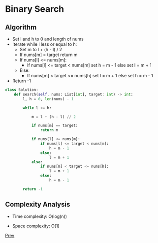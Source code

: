# Binary Search

## Algorithm

* Set l and h to 0 and length of nums
* Iterate while l less or equal to h:
    * Set m to l + (h - l) / 2
    * If nums[m] = target return m
    * If nums[l] <= nums[m]:
        * If nums[l] <= target < nums[m] set h = m - 1 else set l = m + 1
    * Else:
        * If nums[m] < target <= nums[h] set l = m + 1 else set h = m - 1
* Return -1

```python
class Solution:
    def search(self, nums: List[int], target: int) -> int:
        l, h = 0, len(nums) - 1

        while l <= h:

            m = l + (h - l) // 2

            if nums[m] == target:
                return m

            if nums[l] <= nums[m]:
                if nums[l] <= target < nums[m]:
                    h = m - 1
                else:
                    l = m + 1
            else:
                if nums[m] < target <= nums[h]:
                    l = m + 1
                else:
                    h = m - 1

        return -1
```

## Complexity Analysis

* Time complexity: O(log(n))

* Space complexity: O(1)

[Prev](solution1.md)